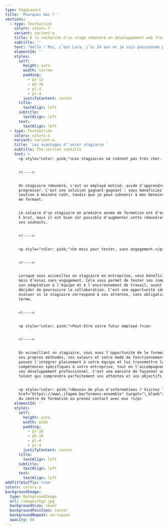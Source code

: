 ```yaml
---
type: PageLayout
title: 'Pourquoi moi ? '
sections:
  - type: TextSection
    colors: colors-f
    variant: variant-a
    title: À la recherche d’un stage rémunéré en développement web front-end
    subtitle: ''
    text: "Hello ! Moi, c’est Lara, j’ai 24 ans et je suis passionnée par tout ce qui touche au web, au gaming, à la danse, et au dessin sur iPad. Actuellement en pleine formation en développement web front-end à l'IFAPME, je suis à la recherche d’un\_**stage rémunéré**\_pour mettre en pratique mes compétences et contribuer à de vrais projets.\n\nJ’ai déjà quelques bases en développement web, acquises au cours d'une année de bachelier en e-business, où j’ai pu me familiariser avec les langages comme HTML, CSS et JavaScript. Aujourd’hui, je suis impatiente de passer au niveau supérieur en intégrant une équipe qui me permettra de concrétiser mes acquis, d’apprendre encore plus et d’explorer de nouvelles technologies.\n\nCe qui me motive le plus, c’est de pouvoir allier créativité et technique. Que ce soit pour donner vie à des interfaces ou résoudre des problèmes de code, je suis toujours prête à me lancer dans des défis. J’adore travailler en équipe, partager des idées et apprendre des autres, mais je suis aussi à l’aise pour avancer de façon autonome.\n\nEn plus de ma passion pour le développement web, je suis une personne organisée, avec une grande capacité d’adaptation et d’apprentissage rapide. Je suis convaincue que ce stage me permettra non seulement de développer mes compétences, mais aussi d’apporter un vrai plus à votre équipe.\n\nAlors si vous cherchez quelqu’un de motivé, créatif et déterminé à s’investir pleinement, je serais ravie de faire partie de votre équipe !\n\nÀ bientôt,\n\nLara\n"
    elementId: ''
    styles:
      self:
        height: auto
        width: narrow
        padding:
          - pt-12
          - pb-36
          - pl-4
          - pr-4
        justifyContent: center
      title:
        textAlign: left
      subtitle:
        textAlign: left
      text:
        textAlign: left
  - type: TextSection
    colors: colors-a
    variant: variant-a
    title: 'Les avantages d''un(e) stagiaire '
    subtitle: The section subtitle
    text: >
      <p style="color: pink;">Les stagiaires ne coûtent pas très cher. </p>


      <!---->


      Un stagiaire rémunéré, c'est un employé motivé, avide d'apprendre et de
      progresser. C'est une solution gagnant-gagnant : vous bénéficiez d'un
      soutien à moindre coût, tandis que je peux subvenir à mes besoins tout en
      me formant.


      Le salaire d'un stagiaire en première année de formation est d'environ 660
      € brut, mais il est bien sûr possible d'augmenter cette rémunération selon
      vos souhaits.


      <!---->


      <p style="color: pink;">Un mois pour tester, sans engagement.</p>


      <!---->


      Lorsque vous accueillez un stagiaire en entreprise, vous bénéficiez d’un
      mois d’essai sans engagement. Cela vous permet de tester ses compétences,
      son adaptation à l'équipe et à l'environnement de travail, avant de
      décider de poursuivre la collaboration. C'est une opportunité idéale pour
      évaluer si le stagiaire correspond à vos attentes, sans obligation à long
      terme.


      <!---->


      <p style="color: pink;">Peut-être votre futur employé ?</p>


      <!---->


      En accueillant un stagiaire, vous avez l'opportunité de le former selon
      vos propres méthodes, vos valeurs et votre mode de fonctionnement. Vous
      pouvez l'intégrer pleinement à votre équipe et lui transmettre les
      compétences spécifiques à votre entreprise, tout en l'accompagnant dans
      son développement professionnel. C'est une manière de façonner un futur
      talent qui comprendra parfaitement vos attentes et vos objectifs.


      <p style="color: pink;">Besoin de plus d'informations ? Visitez le <a
      href="https\://www\.ifapme.be/formons-ensemble" target="\_blank">site</a>
      du centre de formation ou prenez contact avec eux !</p>
    elementId: ''
    styles:
      self:
        height: auto
        width: wide
        padding:
          - pt-28
          - pb-28
          - pl-4
          - pr-4
        justifyContent: center
      title:
        textAlign: left
      subtitle:
        textAlign: left
      text:
        textAlign: left
addTitleSuffix: true
colors: colors-a
backgroundImage:
  type: BackgroundImage
  url: /images/bg2.jpg
  backgroundSize: cover
  backgroundPosition: center
  backgroundRepeat: no-repeat
  opacity: 80
---
```

